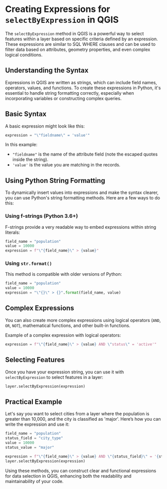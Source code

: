 # Creating Expressions for `selectByExpression` in QGIS

The `selectByExpression` method in QGIS is a powerful way to select features within a layer based on specific criteria defined by an expression. These expressions are similar to SQL WHERE clauses and can be used to filter data based on attributes, geometry properties, and even complex logical conditions.

## Understanding the Syntax

Expressions in QGIS are written as strings, which can include field names, operators, values, and functions. To create these expressions in Python, it's essential to handle string formatting correctly, especially when incorporating variables or constructing complex queries.

## Basic Syntax

A basic expression might look like this:

```python
expression = "\"fieldname\" = 'value'"
```

In this example:
- `"fieldname"` is the name of the attribute field (note the escaped quotes inside the string).
- `'value'` is the value you are matching in the records.

## Using Python String Formatting

To dynamically insert values into expressions and make the syntax clearer, you can use Python's string formatting methods. Here are a few ways to do this:

### Using f-strings (Python 3.6+)

F-strings provide a very readable way to embed expressions within string literals:

```python
field_name = "population"
value = 10000
expression = f"\"{field_name}\" > {value}"
```

### Using `str.format()`

This method is compatible with older versions of Python:

```python
field_name = "population"
value = 10000
expression = "\"{}\" > {}".format(field_name, value)
```

## Complex Expressions

You can also create more complex expressions using logical operators (`AND`, `OR`, `NOT`), mathematical functions, and other built-in functions.

Example of a complex expression with logical operators:

```python
expression = f"\"{field_name}\" > {value} AND \"status\" = 'active'"
```

## Selecting Features

Once you have your expression string, you can use it with `selectByExpression` to select features in a layer:

```python
layer.selectByExpression(expression)
```

## Practical Example

Let's say you want to select cities from a layer where the population is greater than 10,000, and the city is classified as 'major'. Here’s how you can write the expression and use it:

```python
field_name = "population"
status_field = "city_type"
value = 10000
status_value = "major"

expression = f"\"{field_name}\" > {value} AND \"{status_field}\" = '{status_value}'"
layer.selectByExpression(expression)
```

Using these methods, you can construct clear and functional expressions for data selection in QGIS, enhancing both the readability and maintainability of your code.